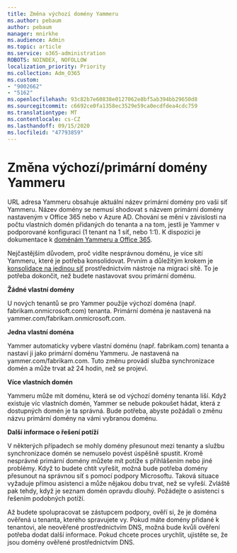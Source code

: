 ```yaml
---
title: Změna výchozí domény Yammeru
ms.author: pebaum
author: pebaum
manager: mnirkhe
ms.audience: Admin
ms.topic: article
ms.service: o365-administration
ROBOTS: NOINDEX, NOFOLLOW
localization_priority: Priority
ms.collection: Adm_O365
ms.custom:
- "9002662"
- "5162"
ms.openlocfilehash: 93c82b7e60838e0127062e8bf5ab394bb29650d8
ms.sourcegitcommit: c6692ce0fa1358ec3529e59ca0ecdfdea4cdc759
ms.translationtype: MT
ms.contentlocale: cs-CZ
ms.lasthandoff: 09/15/2020
ms.locfileid: "47793859"
---
```

# <a name="changing-the-defaultprimary-yammer-domain"></a>Změna výchozí/primární domény Yammeru

URL adresa Yammeru obsahuje aktuální název primární domény pro vaši síť Yammeru. Název domény se nemusí shodovat s názvem primární domény nastaveným v Office 365 nebo v Azure AD. Chování se mění v závislosti na počtu vlastních domén přidaných do tenanta a na tom, jestli je Yammer v podporované konfiguraci (1 tenant na 1 síť, nebo 1:1). K dispozici je dokumentace k [doménám Yammeru a Office 365](https://docs.microsoft.com/yammer/configure-your-yammer-network/manage-yammer-domains).

Nejčastějším důvodem, proč vidíte nesprávnou doménu, je více sítí Yammeru, které je potřeba konsolidovat. Prvním a důležitým krokem je [konsolidace na jedinou síť](https://docs.microsoft.com/yammer/configure-your-yammer-network/consolidate-multiple-yammer-networks) prostřednictvím nástroje na migraci sítě. To je potřeba dokončit, než budete nastavovat svou primární doménu.

**Žádné vlastní domény**

U nových tenantů se pro Yammer použije výchozí doména (např. fabrikam.onmicrosoft.com) tenanta. Primární doména je nastavená na yammer.com/fabrikam.onmicrosoft.com.

**Jedna vlastní doména**

Yammer automaticky vybere vlastní doménu (např. fabrikam.com) tenanta a nastaví ji jako primární doménu Yammeru. Je nastavená na yammer.com/fabrikam.com. Tuto změnu provádí služba synchronizace domén a může trvat až 24 hodin, než se projeví.

**Více vlastních domén**

Yammeru může mít doménu, která se od výchozí domény tenanta liší. Když existuje víc vlastních domén, Yammer se nebude pokoušet hádat, která z dostupných domén je ta správná. Bude potřeba, abyste požádali o změnu názvu primární domény na vámi vybranou doménu.

**Další informace o řešení potíží**

V některých případech se mohly domény přesunout mezi tenanty a službu synchronizace domén se nemuselo povést úspěšně spustit. Kromě nesprávné primární domény můžete mít potíže s přihlášením nebo jiné problémy. Když to budete chtít vyřešit, možná bude potřeba domény přesunout na správnou síť s pomocí podpory Microsoftu. Taková situace vyžaduje přímou asistenci a může nějakou dobu trvat, než se vyřeší. Zvláště pak tehdy, když je seznam domén opravdu dlouhý. Požádejte o asistenci s řešením podobných potíží.

Až budete spolupracovat se zástupcem podpory, ověří si, že je doména ověřená u tenanta, kterého spravujete vy. Pokud máte domény přidané k tenantovi, ale neověřené prostřednictvím DNS, možná bude kvůli ověření potřeba dodat další informace. Pokud chcete proces urychlit, ujistěte se, že jsou domény ověřené prostřednictvím DNS.
